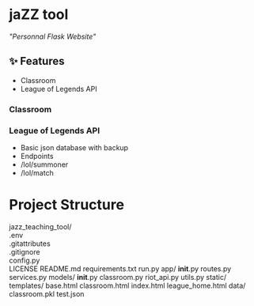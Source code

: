 
# jaZZ tool

*"Personnal Flask Website"*

## ✨ Features
- Classroom 
- League of Legends API

### Classroom

### League of Legends API

- Basic json database with backup
- Endpoints
- /lol/summoner
- /lol/match

# Project Structure

jazz_teaching_tool/<br>
	.env<br>
    .gitattributes<br>
    .gitignore<br>
    config.py<br>
    LICENSE
    README.md
    requirements.txt
    run.py
    app/
        __init__.py
        routes.py
        services.py
        models/
            __init__.py
            classroom.py
            riot_api.py
            utils.py
        static/
        templates/
            base.html
            classroom.html
            index.html
            league_home.html
        data/
            classroom.pkl
            test.json